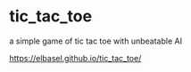 # tic_tac_toe

a simple game of tic tac toe with unbeatable AI

https://elbasel.github.io/tic_tac_toe/